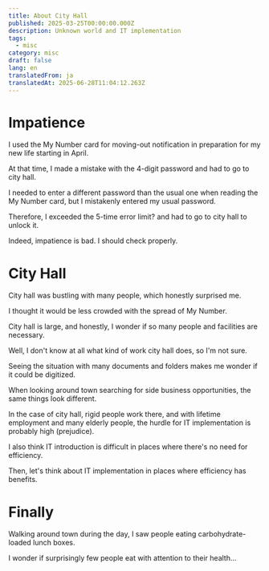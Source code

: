 ```yaml
---
title: About City Hall
published: 2025-03-25T00:00:00.000Z
description: Unknown world and IT implementation
tags:
  - misc
category: misc
draft: false
lang: en
translatedFrom: ja
translatedAt: 2025-06-28T11:04:12.263Z
---
```

# Impatience

I used the My Number card for moving-out notification in preparation for my new life starting in April.

At that time, I made a mistake with the 4-digit password and had to go to city hall.

I needed to enter a different password than the usual one when reading the My Number card, but I mistakenly entered my usual password.

Therefore, I exceeded the 5-time error limit? and had to go to city hall to unlock it.

Indeed, impatience is bad. I should check properly.

# City Hall

City hall was bustling with many people, which honestly surprised me.

I thought it would be less crowded with the spread of My Number.

City hall is large, and honestly, I wonder if so many people and facilities are necessary.

Well, I don't know at all what kind of work city hall does, so I'm not sure.

Seeing the situation with many documents and folders makes me wonder if it could be digitized.

When looking around town searching for side business opportunities, the same things look different.

In the case of city hall, rigid people work there, and with lifetime employment and many elderly people, the hurdle for IT implementation is probably high (prejudice).

I also think IT introduction is difficult in places where there's no need for efficiency.

Then, let's think about IT implementation in places where efficiency has benefits.

# Finally

Walking around town during the day, I saw people eating carbohydrate-loaded lunch boxes.

I wonder if surprisingly few people eat with attention to their health...
